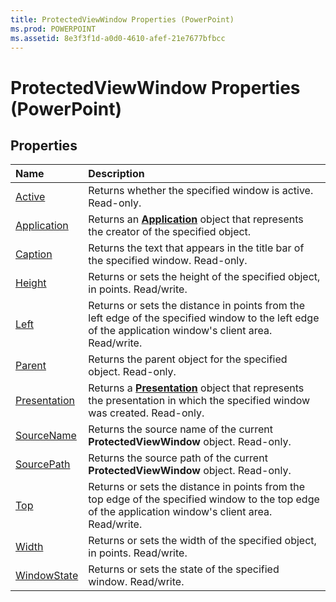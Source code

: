 ```yaml
---
title: ProtectedViewWindow Properties (PowerPoint)
ms.prod: POWERPOINT
ms.assetid: 8e3f3f1d-a0d0-4610-afef-21e7677bfbcc
---
```



# ProtectedViewWindow Properties (PowerPoint)

## Properties



|**Name**|**Description**|
|:-----|:-----|
|[Active](protectedviewwindow-active-property-powerpoint.md)|Returns whether the specified window is active. Read-only.|
|[Application](protectedviewwindow-application-property-powerpoint.md)|Returns an  **[Application](application-object-powerpoint.md)** object that represents the creator of the specified object.|
|[Caption](protectedviewwindow-caption-property-powerpoint.md)|Returns the text that appears in the title bar of the specified window. Read-only.|
|[Height](protectedviewwindow-height-property-powerpoint.md)|Returns or sets the height of the specified object, in points. Read/write.|
|[Left](protectedviewwindow-left-property-powerpoint.md)|Returns or sets the distance in points from the left edge of the specified window to the left edge of the application window's client area. Read/write.|
|[Parent](protectedviewwindow-parent-property-powerpoint.md)|Returns the parent object for the specified object. Read-only.|
|[Presentation](protectedviewwindow-presentation-property-powerpoint.md)|Returns a  **[Presentation](presentation-object-powerpoint.md)** object that represents the presentation in which the specified window was created. Read-only.|
|[SourceName](protectedviewwindow-sourcename-property-powerpoint.md)|Returns the source name of the current  **ProtectedViewWindow** object. Read-only.|
|[SourcePath](protectedviewwindow-sourcepath-property-powerpoint.md)|Returns the source path of the current  **ProtectedViewWindow** object. Read-only.|
|[Top](protectedviewwindow-top-property-powerpoint.md)|Returns or sets the distance in points from the top edge of the specified window to the top edge of the application window's client area. Read/write.|
|[Width](protectedviewwindow-width-property-powerpoint.md)|Returns or sets the width of the specified object, in points. Read/write.|
|[WindowState](protectedviewwindow-windowstate-property-powerpoint.md)|Returns or sets the state of the specified window. Read/write.|

